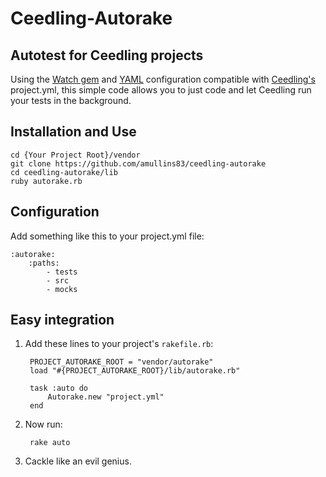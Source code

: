 Ceedling-Autorake
=================

Autotest for Ceedling projects
------------------------------

Using the [Watch gem](//rubygems.org/gems/watch) and [YAML](//rubygems.org/gems/yaml) configuration compatible with [Ceedling's](rubygems.org/gems/ceedling) project.yml, this simple code allows you to just code and let Ceedling run your tests in the background.

Installation and Use
------------

    cd {Your Project Root}/vendor
    git clone https://github.com/amullins83/ceedling-autorake
    cd ceedling-autorake/lib
    ruby autorake.rb

Configuration
-------------

Add something like this to your project.yml file:

    :autorake:
        :paths:
            - tests
            - src
            - mocks

Easy integration
----------------

1. Add these lines to your project's `rakefile.rb`:
    
        PROJECT_AUTORAKE_ROOT = "vendor/autorake"
        load "#{PROJECT_AUTORAKE_ROOT}/lib/autorake.rb"
        
        task :auto do
            Autorake.new "project.yml"
        end

2. Now run:

        rake auto

3. Cackle like an evil genius.
